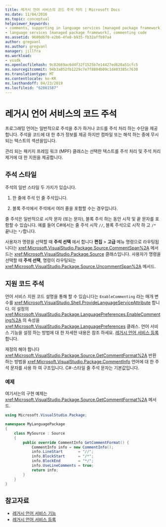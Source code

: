 ```yaml
---
title: 레거시 언어 서비스의 코드 주석 처리 | Microsoft Docs
ms.date: 11/04/2016
ms.topic: conceptual
helpviewer_keywords:
- comments, supporting in language services [managed package framework]
- language services [managed package framework], commenting code
ms.assetid: 9600d6f0-e2b6-4fe0-b935-fb32affb97a4
author: gregvanl
ms.author: gregvanl
manager: jillfra
ms.workload:
- vssdk
ms.openlocfilehash: 9c82669ac6d4f32f1525b7e14427ed620a51cfc5
ms.sourcegitcommit: 94b3a052fb1229c7e7f8804b09c1d403385c7630
ms.translationtype: MT
ms.contentlocale: ko-KR
ms.lasthandoff: 04/23/2019
ms.locfileid: "62861587"
---
```

# <a name="comment-code-in-a-legacy-language-service"></a>레거시 언어 서비스의 코드 주석
프로그래밍 언어는 일반적으로 주석을 추가 하거나 코드를 주석 처리 하는 수단을 제공 합니다. 주석을 코드에 대 한 추가 정보를 제공 하지만 컴파일 또는 해석 하는 중에 무시 되는 텍스트의 섹션을입니다.

 관리 되는 패키지 프레임 워크 (MPF) 클래스는 선택한 텍스트를 주석 처리 및 주석 처리 제거에 대 한 지원을 제공합니다.

## <a name="comment-styles"></a>주석 스타일
주석의 일반 스타일 두 가지가 있습니다.

1. 한 줄에 주석 인 줄 주석입니다.

2. 블록 주석에서 주석에서 여러 줄을 포함할 수는 경우입니다.

줄 주석은 일반적으로 시작 문자 (또는 문자), 블록 주석 하는 동안 시작 및 끝 문자를 포함할 수 있습니다. 예를 들어 C#에서는 줄 주석 시작 `//`, 블록 주석으로 시작 하 고 `/*` 끝나는 `*/`합니다.

사용자가 명령을 선택할 때 **주석 선택** 에서 합니다 **편집** > **고급** 메뉴 명령으로 라우팅됩니다는 <xref:Microsoft.VisualStudio.Package.Source.CommentSpan%2A> 메서드는 <xref:Microsoft.VisualStudio.Package.Source> 클래스입니다. 사용자가 명령을 선택할 때 **주석 선택**, 명령이 라우팅되는 <xref:Microsoft.VisualStudio.Package.Source.UncommentSpan%2A> 메서드.

## <a name="support-code-comments"></a>지원 코드 주석
 언어 서비스 지원 코드 설명을 통해 할 수 있습니다는 `EnableCommenting` 라는 매개 변수를 <xref:Microsoft.VisualStudio.Shell.ProvideLanguageServiceAttribute> 합니다. 이 설정의 <xref:Microsoft.VisualStudio.Package.LanguagePreferences.EnableCommenting%2A> 의 속성을 <xref:Microsoft.VisualStudio.Package.LanguagePreferences> 클래스. 언어 서비스 기능을 설정 하는 방법에 대 한 자세한 내용은 참조 하세요. [레거시 언어 서비스 등록](../../extensibility/internals/registering-a-legacy-language-service1.md)합니다.

 재정의 해야 합니다 <xref:Microsoft.VisualStudio.Package.Source.GetCommentFormat%2A> 반환 하는 방법을 <xref:Microsoft.VisualStudio.Package.CommentInfo> 언어에 대 한 주석 문자를 사용 하 여 구조입니다. C#-스타일 줄 주석 문자는 기본값입니다.

### <a name="example"></a>예제
 여기서는의 구현 예제는 <xref:Microsoft.VisualStudio.Package.Source.GetCommentFormat%2A> 메서드.

```csharp
using Microsoft.VisualStudio.Package;

namespace MyLanguagePackage
{
    class MySource : Source
    {
        public override CommentInfo GetCommentFormat() {
            CommentInfo info = new CommentInfo();
            info.LineStart       = "//";
            info.BlockStart      = "/*";
            info.BlockEnd        = "*/";
            info.UseLineComments = true;
            return info;
        }
    }
}
```

## <a name="see-also"></a>참고자료
- [레거시 언어 서비스 기능](../../extensibility/internals/legacy-language-service-features1.md)
- [레거시 언어 서비스 등록](../../extensibility/internals/registering-a-legacy-language-service1.md)